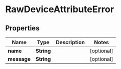

# RawDeviceAttributeError


## Properties

| Name | Type | Description | Notes |
|------------ | ------------- | ------------- | -------------|
|**name** | **String** |  |  [optional] |
|**message** | **String** |  |  [optional] |



